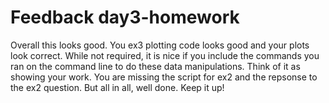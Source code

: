 # Feedback day3-homework

Overall this looks good. You ex3 plotting code looks good and your plots look correct. While not required, it is nice if you include the commands you ran on the command line to do these data manipulations. Think of it as showing your work. You are missing the script for ex2 and the repsonse to the ex2 question. But all in all, well done. Keep it up!